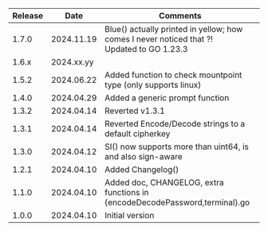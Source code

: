 | Release | Date       | Comments                                                                                      |
|---------|------------|-----------------------------------------------------------------------------------------------|
| 1.7.0   | 2024.11.19 | Blue() actually printed in yellow; how comes I never noticed that ?!<br/>Updated to GO 1.23.3 |
| 1.6.x   | 2024.xx.yy | |
| 1.5.2   | 2024.06.22 | Added function to check mountpoint type (only supports linux)                                 |
| 1.4.0   | 2024.04.29 | Added a generic prompt function                                                               |
| 1.3.2   | 2024.04.14 | Reverted v1.3.1                                                                               |
| 1.3.1   | 2024.04.14 | Reverted Encode/Decode strings to a default cipherkey                                         |
| 1.3.0   | 2024.04.12 | SI() now supports more than uint64, is and also sign-aware                                    |
| 1.2.1   | 2024.04.10 | Added Changelog()                                                                             |
| 1.1.0   | 2024.04.10 | Added doc, CHANGELOG, extra functions in {encodeDecodePassword,terminal}.go                   |
| 1.0.0   | 2024.04.10 | Initial version                                                                               |




